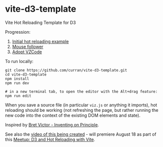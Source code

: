 # vite-d3-template
Vite Hot Reloading Template for D3

Progression:
 1. [Initial hot reloading example](https://github.com/curran/vite-d3-template/pull/1)
 2. [Mouse follower](https://github.com/curran/vite-d3-template/pull/3)
 3. [Adopt VZCode](https://github.com/curran/vite-d3-template/pull/4)

To run locally:

```
git clone https://github.com/curran/vite-d3-template.git
cd vite-d3-template
npm install
npm run dev

# in a new terminal tab, to open the editor with the Alt+drag feature:
npm run edit
```

When you save a source file (in particular `viz.js` or anything it imports), hot reloading should be working (not refreshing the page, but rather running the new code into the context of the existing DOM elements and state).

Inspired by [Bret Victor - Inventing on Principle](https://www.youtube.com/watch?v=PUv66718DII).

See also the [video of this being created](https://www.youtube.com/watch?v=jqOQy4BEnqU) - will premiere August 18 as part of this [Meetup: D3 and Hot Reloading with Vite](https://www.meetup.com/d3-online/events/295248035/).
